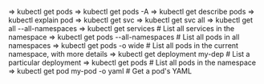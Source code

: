 => kubectl get pods
=> kubectl get pods -A
=> kubectl get describe pods <pod name>
=> kubectl explain pod <pod name>
=> kubectl get svc
=> kubectl get svc all
=> kubectl get all --all-namespaces
=> kubectl get services                          # List all services in the namespace
=> kubectl get pods --all-namespaces             # List all pods in all namespaces
=> kubectl get pods -o wide                      # List all pods in the current namespace, with more details
=> kubectl get deployment my-dep                 # List a particular deployment
=> kubectl get pods                              # List all pods in the namespace
=> kubectl get pod my-pod -o yaml                # Get a pod's YAML
